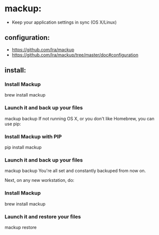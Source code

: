 # mackup:
+ Keep your application settings in sync (OS X/Linux)

## configuration:
+ https://github.com/lra/mackup
+ https://github.com/lra/mackup/tree/master/doc#configuration


## install:
### Install Mackup
brew install mackup

### Launch it and back up your files
mackup backup
If not running OS X, or you don't like Homebrew, you can use pip:

### Install Mackup with PIP
pip install mackup

### Launch it and back up your files
mackup backup
You're all set and constantly backuped from now on.

Next, on any new workstation, do:

### Install Mackup
brew install mackup

### Launch it and restore your files
mackup restore
